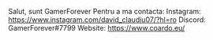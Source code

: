 Salut, sunt GamerForever
Pentru a ma contacta:
Instagram: https://www.instagram.com/david_claudiu07/?hl=ro
Discord: GamerForever#7799
Website: https://www.coardo.eu/
